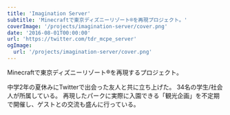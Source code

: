 ```yaml
---
title: 'Imagination Server'
subtitle: 'Minecraftで東京ディズニーリゾート®︎を再現プロジェクト。'
coverImage: '/projects/imagination-server/cover.png'
date: '2016-08-01T00:00:00'
url: 'https://twitter.com/tdr_mcpe_server'
ogImage:
  url: '/projects/imagination-server/cover.png'
---
```


Minecraftで東京ディズニーリゾート®︎を再現するプロジェクト。

中学2年の夏休みにTwitterで出会った友人と共に立ち上げた。
34名の学生/社会人が所属している。
再現したパークに実際に入園できる「観光企画」を不定期で開催し、ゲストとの交流も盛んに行っている。
